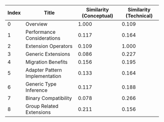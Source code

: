 | Index | Title | Similarity (Conceptual) | Similarity (Technical) |
|-------|-------|-------------------------|------------------------|
| 0 | Overview | 1.000 | 0.109 |
| 1 | Performance Considerations | 0.117 | 0.164 |
| 2 | Extension Operators | 0.109 | 1.000 |
| 3 | Generic Extensions | 0.086 | 0.227 |
| 4 | Migration Benefits | 0.156 | 0.195 |
| 5 | Adapter Pattern Implementation | 0.133 | 0.164 |
| 6 | Generic Type Inference | 0.117 | 0.188 |
| 7 | Binary Compatibility | 0.078 | 0.266 |
| 8 | Group Related Extensions | 0.211 | 0.156 |
